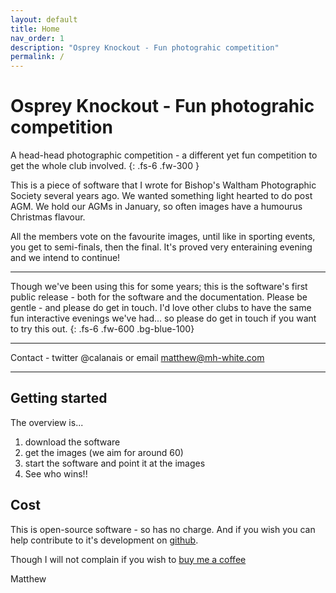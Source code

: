 ```yaml
---
layout: default
title: Home
nav_order: 1
description: "Osprey Knockout - Fun photograhic competition"
permalink: /
---
```


# Osprey Knockout - Fun photograhic competition

A head-head photographic competition - a different yet fun competition to get the whole club involved.
{: .fs-6 .fw-300 }

This is a piece of software that I wrote for Bishop's Waltham Photographic Society several years ago. We wanted something light hearted to do post AGM.  We hold our AGMs in January, so often images have a humourus Christmas flavour. 

All the members vote on the favourite images, until like in sporting events, you get to semi-finals, then the final. 
It's proved very enteraining evening and we intend to continue!

---


Though we've been using this for some years; this is the software's first public release - both for the software and the documentation. Please be gentle - and please do get in touch.  I'd love other clubs to have the same fun interactive evenings we've had... so please do get in touch if you want to try this out.
{: .fs-6 .fw-600 .bg-blue-100}


---
  
Contact - twitter @calanais  or email  matthew@mh-white.com

---

## Getting started

The overview is...

1. download the software
2. get the images (we aim for around 60)
3. start the software and point it at the images
4. See who wins!!

## Cost

This is open-source software - so has no charge.  And if you wish you can help contribute to it's development on [github](https://github.com/osprey-photo/osprey-knockout).

Though I will not complain if you wish to [buy me a coffee](https://www.buymeacoffee.com/calanais)

Matthew

